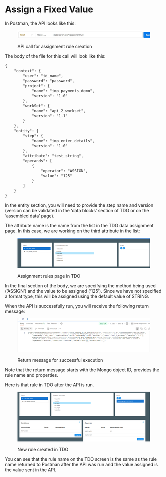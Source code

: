 # Assign a Fixed Value

In Postman, the API looks like this:

<figure><img src="../../../../../../.gitbook/assets/image (1) (1) (1) (1).png" alt=""><figcaption><p>API call for assignment rule creation</p></figcaption></figure>

The body of the file for this call will look like this:

&#x20;

```
{
    "context": {
        "user": "id_name",
        "password": "password",
        "project": {
            "name": "imp_payments_demo",
            "version": "1.0"
        },
        "workSet": {
            "name": "api_2_workset",
            "version": "1.1"
        }
    },
    "entity": {
        "step": {
            "name": "imp_enter_details",
            "version": "1.0"
        },
        "attribute": "test_string",    
        "operands": [
            {
                "operator": "ASSIGN",
                "value": "125"
            }      
        ]
    }
}
```

&#x20;

In the entity section, you will need to provide the step name and version (version can be validated in the ‘data blocks’ section of TDO or on the ‘assembled data’ page).

&#x20;

The attribute name is the name from the list in the TDO data assignment page.  In this case, we are working on the third attribute in the list:

<figure><img src="../../../../../../.gitbook/assets/image (1) (1) (1) (1) (1).png" alt=""><figcaption><p>Assignment rules page in TDO</p></figcaption></figure>

In the final section of the body, we are specifying the method being used (‘ASSIGN’) and the value to be assigned (‘125’).  Since we have not specified a format type, this will be assigned using the default value of STRING.

&#x20;

When the API is successfully run, you will receive the following return message:

<figure><img src="../../../../../../.gitbook/assets/image (2) (1) (1) (1) (1).png" alt=""><figcaption><p>Return message for successful execution</p></figcaption></figure>

Note that the return message starts with the Mongo object ID, provides the rule name and properties.&#x20;

&#x20;

Here is that rule in TDO after the API is run.

<figure><img src="../../../../../../.gitbook/assets/image (3) (1) (1) (1).png" alt=""><figcaption><p>New rule created in TDO</p></figcaption></figure>

You can see that the rule name on the TDO screen is the same as the rule name returned to Postman after the API was run and the value assigned is the value sent in the API.
